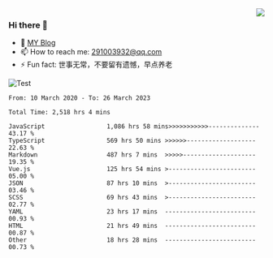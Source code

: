 <img align='right' src='https://github-readme-stats.vercel.app/api?username=niaogege&show_icons=true&theme=radical'/>

### Hi there 👋

- 🌱 [MY Blog](https://bythewayer.com/)
- 📫 How to reach me: 291003932@qq.com
- ⚡ Fun fact:  世事无常，不要留有遗憾，早点养老

![Test](https://github-readme-stats.vercel.app/api/top-langs/?username=niaogege&layout=compact)

<!--START_SECTION:waka-->

```text
From: 10 March 2020 - To: 26 March 2023

Total Time: 2,518 hrs 4 mins

JavaScript                 1,086 hrs 58 mins>>>>>>>>>>>--------------   43.17 %
TypeScript                 569 hrs 50 mins >>>>>>-------------------   22.63 %
Markdown                   487 hrs 7 mins  >>>>>--------------------   19.35 %
Vue.js                     125 hrs 54 mins >------------------------   05.00 %
JSON                       87 hrs 10 mins  >------------------------   03.46 %
SCSS                       69 hrs 43 mins  >------------------------   02.77 %
YAML                       23 hrs 17 mins  -------------------------   00.93 %
HTML                       21 hrs 49 mins  -------------------------   00.87 %
Other                      18 hrs 28 mins  -------------------------   00.73 %
```

<!--END_SECTION:waka-->
